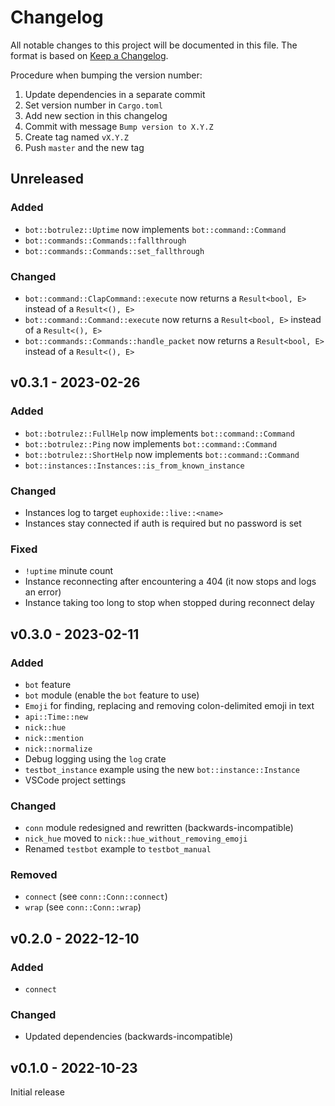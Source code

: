 # Changelog

All notable changes to this project will be documented in this file.
The format is based on [Keep a Changelog](https://keepachangelog.com/en/1.0.0/).

Procedure when bumping the version number:
1. Update dependencies in a separate commit
2. Set version number in `Cargo.toml`
3. Add new section in this changelog
4. Commit with message `Bump version to X.Y.Z`
5. Create tag named `vX.Y.Z`
6. Push `master` and the new tag

## Unreleased

### Added
- `bot::botrulez::Uptime` now implements `bot::command::Command`
- `bot::commands::Commands::fallthrough`
- `bot::commands::Commands::set_fallthrough`

### Changed
- `bot::command::ClapCommand::execute` now returns a `Result<bool, E>` instead of a `Result<(), E>`
- `bot::command::Command::execute` now returns a `Result<bool, E>` instead of a `Result<(), E>`
- `bot::commands::Commands::handle_packet` now returns a `Result<bool, E>` instead of a `Result<(), E>`

## v0.3.1 - 2023-02-26

### Added
- `bot::botrulez::FullHelp` now implements `bot::command::Command`
- `bot::botrulez::Ping` now implements `bot::command::Command`
- `bot::botrulez::ShortHelp` now implements `bot::command::Command`
- `bot::instances::Instances::is_from_known_instance`

### Changed
- Instances log to target `euphoxide::live::<name>`
- Instances stay connected if auth is required but no password is set

### Fixed
- `!uptime` minute count
- Instance reconnecting after encountering a 404 (it now stops and logs an error)
- Instance taking too long to stop when stopped during reconnect delay

## v0.3.0 - 2023-02-11

### Added
- `bot` feature
- `bot` module (enable the `bot` feature to use)
- `Emoji` for finding, replacing and removing colon-delimited emoji in text
- `api::Time::new`
- `nick::hue`
- `nick::mention`
- `nick::normalize`
- Debug logging using the `log` crate
- `testbot_instance` example using the new `bot::instance::Instance`
- VSCode project settings

### Changed
- `conn` module redesigned and rewritten (backwards-incompatible)
- `nick_hue` moved to `nick::hue_without_removing_emoji`
- Renamed `testbot` example to `testbot_manual`

### Removed
- `connect` (see `conn::Conn::connect`)
- `wrap` (see `conn::Conn::wrap`)

## v0.2.0 - 2022-12-10

### Added
- `connect`

### Changed
- Updated dependencies (backwards-incompatible)

## v0.1.0 - 2022-10-23

Initial release
